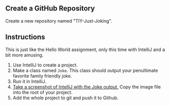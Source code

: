 ## Create a GitHub Repository

Create a new repository named "TIY-Just-Joking". 

## Instructions

This is just like the Hello World assignment, only this time with IntelliJ and a bit more amusing.

1. Use IntelliJ to create a project.
2. Make a class named `Joke`. This class should output your penultimate favorite family friendly joke.
3. Run it in IntelliJ.
4. [Take a screenshot of IntelliJ with the Joke output.](https://support.apple.com/en-us/HT201361) Copy the image file into the root of your project.
5. Add the whole project to git and push it to Github.